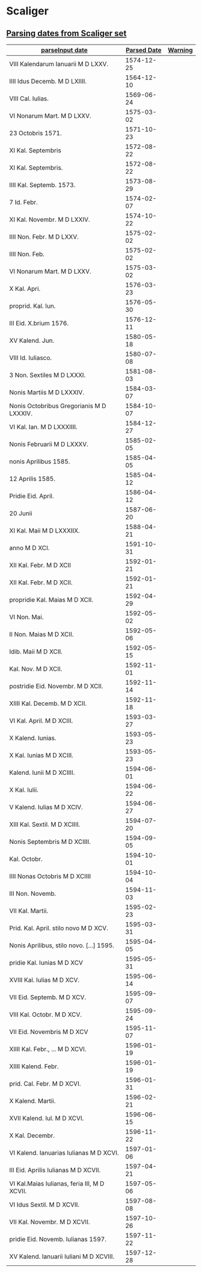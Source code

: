 # Scaliger

## [Parsing dates from Scaliger set](- 'scaliger')

| [parse][][Input date][raw] | [Parsed Date][date] | [Warning][warn] |
|----------------------------|---------------------|----------------|
|VIII Kalendarum Ianuarii M D LXXV.|1574-12-25| |
|IIII Idus Decemb. M D LXIIII.|1564-12-10| |
|VIII Cal. Iulias.|1569-06-24| |
|VI Nonarum Mart. M D LXXV.| 1575-03-02| |
|23 Octobris 1571.|1571-10-23| |
|XI Kal. Septembris|1572-08-22| |
|XI Kal. Septembris.|1572-08-22| |
|IIII Kal. Septemb. 1573.|1573-08-29| |
|7 Id. Febr.|1574-02-07| |
|XI Kal. Novembr. M D LXXIV.|1574-10-22| |
|IIII Non. Febr. M D LXXV.|1575-02-02| |
|IIII Non. Feb.|1575-02-02| |
|VI Nonarum Mart. M D LXXV.|1575-03-02| |
|X Kal. Apri.|1576-03-23| |
|proprid. Kal. Iun.|1576-05-30| |
|III Eid. X.brium 1576.|1576-12-11| |
|XV Kalend. Jun.|1580-05-18| |
|VIII Id. Iuliasco.|1580-07-08| |
|3 Non. Sextiles M D LXXXI.|1581-08-03| |
|Nonis Martiis M D LXXXIV.|1584-03-07| |
|Nonis Octobribus Gregorianis M D LXXXIV.|1584-10-07| |
|VI Kal. Ian. M D LXXXIIII.|1584-12-27| |
|Nonis Februarii M D LXXXV.|1585-02-05| |
|nonis Aprilibus 1585.|1585-04-05| |
|12 Aprilis 1585.|1585-04-12| |
|Pridie Eid. April.|1586-04-12| |
|20 Junii|1587-06-20| |
|XI Kal. Maii M D LXXXIIX.|1588-04-21| |
|anno M D XCI.|1591-10-31| |
|XII Kal. Febr. M D XCII|1592-01-21| |
|XII Kal. Febr. M D XCII.|1592-01-21| |
|propridie Kal. Maias M D XCII.|1592-04-29| |
|VI Non. Mai.|1592-05-02| |
|II Non. Maias M D XCII.|1592-05-06| |
|Idib. Maii M D XCII.|1592-05-15| |
|Kal. Nov. M D XCII.|1592-11-01| |
|postridie Eid. Novembr. M D XCII.|1592-11-14| |
|XIIII Kal. Decemb. M D XCII.|1592-11-18| |
|VI Kal. April. M D XCIII.|1593-03-27| |
|X Kalend. Iunias.|1593-05-23| |
|X Kal. Iunias M D XCIII.|1593-05-23| |
|Kalend. Iunii M D XCIIII.|1594-06-01| |
|X Kal. Iulii.|1594-06-22| |
|V Kalend. Iulias M D XCIV.|1594-06-27| |
|XIII Kal. Sextil. M D XCIIII.|1594-07-20| |
|Nonis Septembris M D XCIIII.|1594-09-05| |
|Kal. Octobr.|1594-10-01| |
|IIII Nonas Octobris M D XCIIII|1594-10-04| |
|III Non. Novemb.|1594-11-03| |
|VII Kal. Martii.|1595-02-23| |
|Prid. Kal. April. stilo novo M D XCV.|1595-03-31| |
|Nonis Aprilibus, stilo novo. [...] 1595.|1595-04-05| |
|pridie Kal. Iunias M D XCV|1595-05-31| |
|XVIII Kal. Iulias M D XCV.|1595-06-14| |
|VII Eid. Septemb. M D XCV.|1595-09-07| |
|VIII Kal. Octobr. M D XCV.|1595-09-24| |
|VII Eid. Novembris M D XCV|1595-11-07| |
|XIIII Kal. Febr., ... M D XCVI.|1596-01-19| |
|XIIII Kalend. Febr.|1596-01-19| |
|prid. Cal. Febr. M D XCVI.|1596-01-31| |
|X Kalend. Martii.|1596-02-21| |
|XVII Kalend. Iul. M D XCVI.|1596-06-15| |
|X Kal. Decembr.|1596-11-22| |
|VI Kalend. Ianuarias Iulianas M D XCVI.|1597-01-06| |
|III Eid. Aprilis Iulianas M D XCVII.|1597-04-21| |
|VI Kal.Maias Iulianas, feria III, M D XCVII.|1597-05-06| |
|VI Idus Sextil. M D XCVII.|1597-08-08| |
|VII Kal. Novembr. M D XCVII.|1597-10-26| |
|pridie Eid. Novemb. Iulianas 1597.|1597-11-22| |
|XV Kalend. Ianuarii Iuliani M D XCVIII.|1597-12-28| |

[parse]: - "#result = parse(#input)"
[raw]: - "#input"
[date]: - "?=#result.date"
[warn]: - "?=#result.warn"